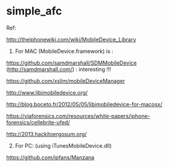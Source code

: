 simple_afc
==========

Ref: 

http://theiphonewiki.com/wiki/MobileDevice_Library


1. For MAC (MobileDevice.framework) is : 
 

https://github.com/samdmarshall/SDMMobileDevice (http://samdmarshall.com/) : interesting !!!

https://github.com/xslim/mobileDeviceManager

http://www.libimobiledevice.org/

http://blog.boceto.fr/2012/05/05/libimobiledevice-for-macosx/

https://viaforensics.com/resources/white-papers/iphone-forensics/cellebrite-ufed/

http://2013.hackitoergosum.org/



2. For PC: (using iTunesMobileDevice.dll)

https://github.com/ipfans/Manzana
